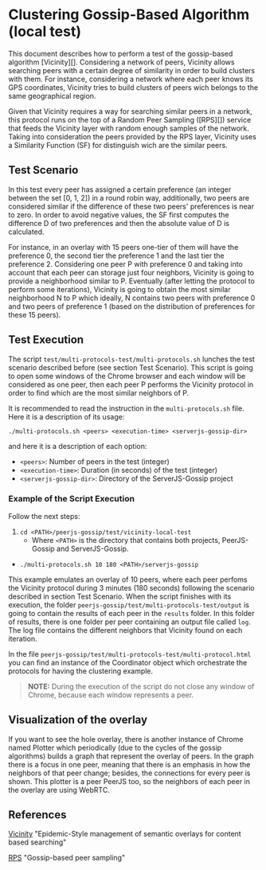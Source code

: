 # Clustering Gossip-Based Algorithm (local test)
This document describes how to perform a test of the gossip-based algorithm [Vicinity][]. 
Considering a network of peers, Vicinity allows searching peers with a certain degree of 
similarity in order to build clusters with them. For instance, considering a network where
each peer knows its GPS coordinates, Vicinity tries to build clusters of peers wich belongs
to the same geographical region.

Given that Vicinity requires a way for searching similar peers in a network, this protocol
runs on the top of a Random Peer Sampling ([RPS][]) service that feeds the Vicinity layer with
random enough samples of the network. Taking into consideration the peers provided by the RPS
layer, Vicinity uses a Similarity Function (SF) for distinguish wich are the similar peers.

## Test Scenario
In this test every peer has assigned a certain preference (an integer between the set 
[0, 1, 2]) in a round robin way, additionally, two peers are considered similar if the 
difference of these two peers' preferences is near to zero. In order to avoid negative 
values, the SF first computes the difference D of two preferences and then the absolute value of D is 
calculated.

For instance, in an overlay with 15 peers one-tier of them will have the preference 0, the 
second tier the preference 1 and the last tier the preference 2. Considering one peer P with
preference 0 and taking into account that each peer can storage just four neighbors, Vicinity
is going to provide a neighborhood similar to P. Eventually (after letting the protocol to
perform some iterations), Vicinity is going to obtain the most similar neighborhood N to P which
ideally, N contains two peers with preference 0 and two peers of preference 1 (based on the
distribution of preferences for these 15 peers).

## Test Execution
The script ```test/multi-protocols-test/multi-protocols.sh``` lunches the test scenario 
described before (see section Test Scenario). This script is going to
open some windows of the Chrome browser and each window will be considered as one peer,
then each peer P performs the Vicinity protocol in order to find which are the most 
similar neighbors of P. 

It is recommended to read the instruction in the ```multi-protocols.sh``` file. Here 
it is a description of its usage:

```./multi-protocols.sh <peers> <execution-time> <serverjs-gossip-dir>```

and here it is a description of each option:

- ```<peers>```: Number of peers in the test (integer)
- ```<execution-time>```: Duration (in seconds) of the test (integer)
- ```<serverjs-gossip-dir>```: Directory of the ServerJS-Gossip project

### Example of the Script Execution
Follow the next steps:

1. ```cd <PATH>/peerjs-gossip/test/vicinity-local-test```
    - Where ```<PATH>``` is the directory that contains both projects, PeerJS-Gossip and
    ServerJS-Gossip.

- ```./multi-protocols.sh 10 180 <PATH>/serverjs-gossip```

This example emulates an overlay of 10 peers, where each peer perfoms the Vicinity
protocol during 3 minutes (180 seconds) following the scenario described in section
Test Scenario. When the script finishes with its execution, the
folder ```peerjs-gossip/test/multi-protocols-test/output``` is going to contain the 
results of each peer in the ```results``` folder. In this folder of results, there
is one folder per peer containing an output file called ```log```. The log file 
contains the different neighbors that Vicinity found on each iteration.

In the file ```peerjs-gossip/test/multi-protocols-test/multi-protocol.html``` you can
find an instance of the Coordinator object which orchestrate the protocols for having the
clustering example.

> **NOTE:** During the execution of the script do not close any window of Chrome, because each window represents a peer.

## Visualization of the overlay
If you want to see the hole overlay, there is another instance of Chrome named Plotter which 
periodically (due to the cycles of the gossip algorithms) builds a graph that represent the 
overlay of peers. In the graph there is a focus in one peer, meaning that there is an emphasis in
how the neighbors of that peer change; besides, the connections for every peer is shown. This 
plotter is a peer PeerJS too, so the neighbors of each peer in the overlay are using WebRTC.

## References
[Vicinity](http://dl.acm.org/citation.cfm?id=2138914) "Epidemic-Style management of semantic overlays for content based searching"

[RPS](http://dl.acm.org/citation.cfm?id=1275520) "Gossip-based peer sampling"